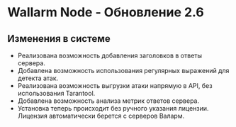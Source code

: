 # Wallarm Node - Обновление 2.6

## Изменения в системе

* Реализована возможность добавления заголовков в ответы сервера.
* Добавлена возможность использования регулярных выражений для детекта атак.
* Реализована возможность выгрузки атаки напрямую в API, без использования Tarantool.
* Добавлена возможность анализа метрик ответов сервера.
* Установка теперь происходит без ручного указания лицензии. Лицензия автоматически берется с серверов Валарм.
